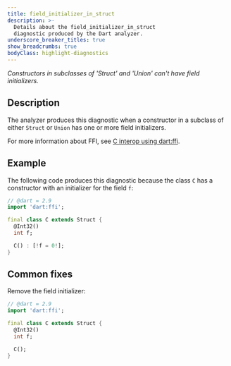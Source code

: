 ```yaml
---
title: field_initializer_in_struct
description: >-
  Details about the field_initializer_in_struct
  diagnostic produced by the Dart analyzer.
underscore_breaker_titles: true
show_breadcrumbs: true
bodyClass: highlight-diagnostics
---
```


_Constructors in subclasses of 'Struct' and 'Union' can't have field initializers._

## Description

The analyzer produces this diagnostic when a constructor in a subclass of
either `Struct` or `Union` has one or more field initializers.

For more information about FFI, see [C interop using dart:ffi][ffi].

## Example

The following code produces this diagnostic because the class `C` has a
constructor with an initializer for the field `f`:

```dart
// @dart = 2.9
import 'dart:ffi';

final class C extends Struct {
  @Int32()
  int f;

  C() : [!f = 0!];
}
```

## Common fixes

Remove the field initializer:

```dart
// @dart = 2.9
import 'dart:ffi';

final class C extends Struct {
  @Int32()
  int f;

  C();
}
```

[ffi]: /interop/c-interop
